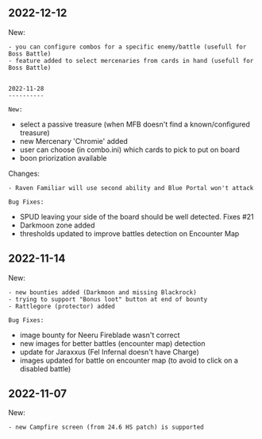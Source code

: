 
2022-12-12
----------

New:
~~~~
- you can configure combos for a specific enemy/battle (usefull for Boss Battle)
- feature added to select mercenaries from cards in hand (usefull for Boss Battle)


2022-11-28
----------

New:
~~~~
- select a passive treasure (when MFB doesn't find a known/configured treasure)
- new Mercenary 'Chromie' added
- user can choose (in combo.ini) which cards to pick to put on board
- boon priorization available

Changes:
~~~~~~~~
- Raven Familiar will use second ability and Blue Portal won't attack

Bug Fixes:
~~~~~~~~~~
- SPUD leaving your side of the board should be well detected. Fixes #21
- Darkmoon zone added
- thresholds updated to improve battles detection on Encounter Map


2022-11-14
----------

New:
~~~~
- new bounties added (Darkmoon and missing Blackrock)
- trying to support "Bonus loot" button at end of bounty
- Rattlegore (protector) added

Bug Fixes:
~~~~~~~~~~
- image bounty for Neeru Fireblade wasn't correct
- new images for better battles (encounter map) detection
- update for Jaraxxus (Fel Infernal doesn't have Charge)
- images updated for battle on encounter map (to avoid to click on a disabled battle)


2022-11-07
----------

New:
~~~~
- new Campfire screen (from 24.6 HS patch) is supported
